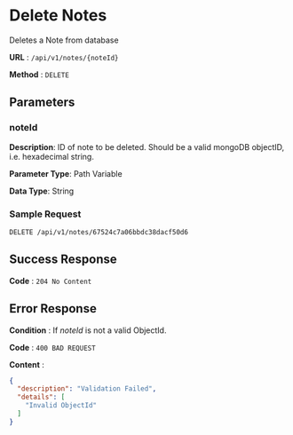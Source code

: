 # Delete Notes

Deletes a Note from database

**URL** : `/api/v1/notes/{noteId}`

**Method** : `DELETE`

## Parameters

### noteId

**Description**: ID of note to be deleted. Should be a valid mongoDB objectID, i.e. hexadecimal string.

**Parameter Type**: Path Variable

**Data Type**: String


### Sample Request

```
DELETE /api/v1/notes/67524c7a06bbdc38dacf50d6
```

## Success Response

**Code** : `204 No Content`

## Error Response

**Condition** : If _noteId_ is not a valid ObjectId.

**Code** : `400 BAD REQUEST`

**Content** :

```json
{
  "description": "Validation Failed",
  "details": [
    "Invalid ObjectId"
  ]
}
```